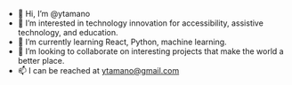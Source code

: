 - 👋 Hi, I’m @ytamano
- 👀 I’m interested in technology innovation for accessibility, assistive technology, and education. 
- 🌱 I’m currently learning React, Python, machine learning.
- 💞️ I’m looking to collaborate on interesting projects that make the world a better place.
- 📫 I can be reached at ytamano@gmail.com

<!---
ytamano/ytamano is a ✨ special ✨ repository because its `README.md` (this file) appears on your GitHub profile.
You can click the Preview link to take a look at your changes.
--->
